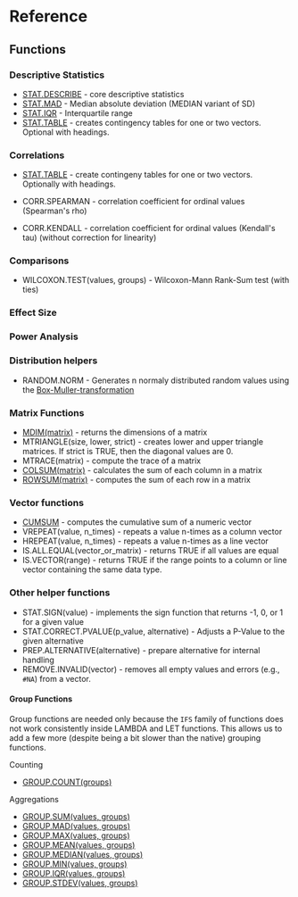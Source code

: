# Reference

## Functions

### Descriptive Statistics

- [STAT.DESCRIBE](STAT_DESCRIBE.md) - core descriptive statistics
- [STAT.MAD](STAT_MAD.md) - Median absolute deviation (MEDIAN variant of SD)
- [STAT.IQR](STAT_IQR.md) - Interquartile range
- [STAT.TABLE](STAT_TABLE.md) - creates contingency tables for one or two vectors. Optional with headings.

### Correlations

- [STAT.TABLE](STAT_TABLE.md) - create contingeny tables for one or two vectors. Optionally with headings.

- CORR.SPEARMAN - correlation coefficient for ordinal values (Spearman's rho)
- CORR.KENDALL - correlation coefficient for ordinal values (Kendall's tau) (without correction for linearity)

### Comparisons

- WILCOXON.TEST(values, groups) - Wilcoxon-Mann Rank-Sum test (with ties)

### Effect Size

### Power Analysis

### Distribution helpers

- RANDOM.NORM    - Generates n normaly distributed random values using the [Box-Muller-transformation](https://en.wikipedia.org/wiki/Box%E2%80%93Muller_transform)

### Matrix Functions

- [MDIM(matrix)](MDIM.md) - returns the dimensions of a matrix
- MTRIANGLE(size, lower, strict) - creates lower and upper triangle matrices. If strict is TRUE, then the diagonal values are 0.
- MTRACE(matrix) - compute the trace of a matrix
- [COLSUM(matrix)](COLSUM.md) - calculates the sum of each column in a matrix
- [ROWSUM(matrix)](COLSUM.md) - computes the sum of each row in a matrix

### Vector functions

- [CUMSUM](CUMSUM.md) - computes the cumulative sum of a numeric vector
- VREPEAT(value, n_times) - repeats a value n-times as a column vector
- HREPEAT(value, n_times) - repeats a value n-times as a line vector
- IS.ALL.EQUAL(vector_or_matrix) - returns TRUE if all values are equal
- IS.VECTOR(range) - returns TRUE if the range points to a column or line vector containing the same data type.

### Other helper functions

- STAT.SIGN(value) - implements the sign function that returns -1, 0, or 1 for a given value
- STAT.CORRECT.PVALUE(p_value, alternative) - Adjusts a P-Value to the given alternative
- PREP.ALTERNATIVE(alternative) - prepare alternative for internal handling
- REMOVE.INVALID(vector) - removes all empty values and errors (e.g., `#NA`) from a vector.

#### Group Functions

Group functions are needed only because the `IFS` family of functions does not work consistently inside LAMBDA and LET functions. This allows us to add a few more (despite being a bit slower than the native) grouping functions.

Counting

- [GROUP.COUNT(groups)](GROUP_COUNT.md)

Aggregations

- [GROUP.SUM(values, groups)](GROUP_SUM.md)
- [GROUP.MAD(values, groups)](GROUP_SUM.md)
- [GROUP.MAX(values, groups)](GROUP_SUM.md)
- [GROUP.MEAN(values, groups)](GROUP_SUM.md)
- [GROUP.MEDIAN(values, groups)](GROUP_SUM.md)
- [GROUP.MIN(values, groups)](GROUP_SUM.md)
- [GROUP.IQR(values, groups)](GROUP_SUM.md)
- [GROUP.STDEV(values, groups)](GROUP_SUM.md)
